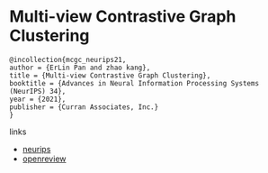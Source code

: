 # Multi-view Contrastive Graph Clustering

```
@incollection{mcgc_neurips21,
author = {ErLin Pan and zhao kang},
title = {Multi-view Contrastive Graph Clustering},
booktitle = {Advances in Neural Information Processing Systems (NeurIPS) 34},
year = {2021},
publisher = {Curran Associates, Inc.}
}
```

links
- [neurips](https://neurips.cc/Conferences/2021/ScheduleMultitrack?event=28745)
- [openreview](https://openreview.net/forum?id=NlB8_hXkbby)
